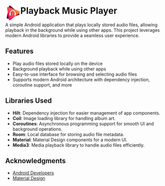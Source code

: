 # <a href="Playback Music Logo"><img src="/logo.png" align="left" height="48" width="48" ></a> Playback Music Player


A simple Android application that plays locally stored audio files, allowing playback in the background while using other apps. This project leverages modern Android libraries to provide a seamless user experience.

## Features

- Play audio files stored locally on the device
- Background playback while using other apps
- Easy-to-use interface for browsing and selecting audio files
- Supports modern Android architecture with dependency injection, coroutine support, and more

## Libraries Used

- **Hilt**: Dependency injection for easier management of app components.
- **Coil**: Image loading library for handling album art.
- **Coroutines**: Asynchronous programming support for smooth UI and background operations.
- **Room**: Local database for storing audio file metadata.
- **Material**: Material Design components for a modern UI.
- **Media3**: Media playback library to handle audio files efficiently.

## Acknowledgments

- [Android Developers](https://developer.android.com/)
- [Material Design](https://material.io/design)
